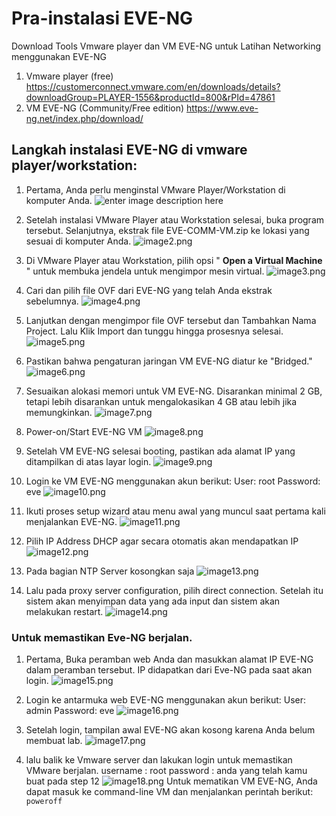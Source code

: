 ﻿# Pra-instalasi EVE-NG

Download Tools Vmware player dan VM EVE-NG untuk Latihan Networking menggunakan EVE-NG

 1. Vmware player (free)
https://customerconnect.vmware.com/en/downloads/details?downloadGroup=PLAYER-1556&productId=800&rPId=47861
 2. VM EVE-NG (Community/Free edition)
https://www.eve-ng.net/index.php/download/

## Langkah instalasi EVE-NG di vmware player/workstation:

 1. Pertama, Anda perlu menginstal VMware Player/Workstation di komputer Anda.
![enter image description here](https://github.com/miqbalm01/Vmware-Networking/blob/ffd3b79fa7e1810685ad559aec58db55c39b9aa2/Instalasi%20EVE-NG%20menggunakan%20Vmware%20Player/Image/image1.png?raw=true)

 2. Setelah instalasi VMware Player atau Workstation selesai, buka program tersebut. Selanjutnya, ekstrak file EVE-COMM-VM.zip ke lokasi yang sesuai di komputer Anda.
![image2.png](https://github.com/miqbalm01/Vmware-Networking/blob/main/Instalasi%20EVE-NG%20menggunakan%20Vmware%20Player/Image/image2.png?raw=true)

 3. Di VMware Player atau Workstation, pilih opsi " **Open a Virtual Machine** " untuk membuka jendela untuk mengimpor mesin virtual.
![image3.png](https://github.com/miqbalm01/Vmware-Networking/blob/main/Instalasi%20EVE-NG%20menggunakan%20Vmware%20Player/Image/image3.png?raw=true)

 4. Cari dan pilih file OVF dari EVE-NG yang telah Anda ekstrak sebelumnya.
![image4.png](https://github.com/miqbalm01/Vmware-Networking/blob/main/Instalasi%20EVE-NG%20menggunakan%20Vmware%20Player/Image/image4.png?raw=true)

 5. Lanjutkan dengan mengimpor file OVF tersebut dan Tambahkan Nama Project. Lalu Klik Import dan tunggu hingga prosesnya selesai.
![image5.png](https://github.com/miqbalm01/Vmware-Networking/blob/main/Instalasi%20EVE-NG%20menggunakan%20Vmware%20Player/Image/image5.png?raw=true)

 6. Pastikan bahwa pengaturan jaringan VM EVE-NG diatur ke "Bridged."![image6.png](https://github.com/miqbalm01/Vmware-Networking/blob/main/Instalasi%20EVE-NG%20menggunakan%20Vmware%20Player/Image/image6.png?raw=true)
 7. Sesuaikan alokasi memori untuk VM EVE-NG. Disarankan minimal 2 GB, tetapi lebih disarankan untuk mengalokasikan 4 GB atau lebih jika memungkinkan.
![image7.png](https://github.com/miqbalm01/Vmware-Networking/blob/main/Instalasi%20EVE-NG%20menggunakan%20Vmware%20Player/Image/image7.png?raw=true)
 8. Power-on/Start EVE-NG VM
![image8.png](https://github.com/miqbalm01/Vmware-Networking/blob/main/Instalasi%20EVE-NG%20menggunakan%20Vmware%20Player/Image/image8.png?raw=true)

 9. Setelah VM EVE-NG selesai booting, pastikan ada alamat IP yang ditampilkan di atas layar login.
![image9.png](https://github.com/miqbalm01/Vmware-Networking/blob/main/Instalasi%20EVE-NG%20menggunakan%20Vmware%20Player/Image/image9.png?raw=true)

 10. Login ke VM EVE-NG menggunakan akun berikut:
User: root
Password: eve
![image10.png](https://github.com/miqbalm01/Vmware-Networking/blob/main/Instalasi%20EVE-NG%20menggunakan%20Vmware%20Player/Image/image10.png?raw=true)

 11. Ikuti proses setup wizard atau menu awal yang muncul saat pertama kali menjalankan EVE-NG.
![image11.png](https://github.com/miqbalm01/Vmware-Networking/blob/main/Instalasi%20EVE-NG%20menggunakan%20Vmware%20Player/Image/image11.png?raw=true)

 12. Pilih IP Address DHCP agar secara otomatis akan mendapatkan IP
![image12.png](https://github.com/miqbalm01/Vmware-Networking/blob/main/Instalasi%20EVE-NG%20menggunakan%20Vmware%20Player/Image/image12.png?raw=true)

 13. Pada bagian NTP Server kosongkan saja
![image13.png](https://github.com/miqbalm01/Vmware-Networking/blob/main/Instalasi%20EVE-NG%20menggunakan%20Vmware%20Player/Image/image13.png?raw=true)

 14. Lalu pada proxy server configuration, pilih direct connection. Setelah itu sistem akan menyimpan data yang ada input dan sistem akan melakukan restart.
![image14.png](https://github.com/miqbalm01/Vmware-Networking/blob/main/Instalasi%20EVE-NG%20menggunakan%20Vmware%20Player/Image/image14.png?raw=true)

### Untuk memastikan Eve-NG berjalan.

 1. Pertama, Buka peramban web Anda dan masukkan alamat IP EVE-NG
    dalam peramban tersebut. IP didapatkan dari Eve-NG pada saat akan login.
![image15.png](https://github.com/miqbalm01/Vmware-Networking/blob/main/Instalasi%20EVE-NG%20menggunakan%20Vmware%20Player/Image/image15.png?raw=true)

2. Login ke antarmuka web EVE-NG menggunakan akun berikut:
User: admin
Password: eve
![image16.png](https://github.com/miqbalm01/Vmware-Networking/blob/main/Instalasi%20EVE-NG%20menggunakan%20Vmware%20Player/Image/image16.png?raw=true)

3. Setelah login, tampilan awal EVE-NG akan kosong karena Anda belum membuat lab.
![image17.png](https://github.com/miqbalm01/Vmware-Networking/blob/main/Instalasi%20EVE-NG%20menggunakan%20Vmware%20Player/Image/image17.png?raw=true)

16. lalu balik ke Vmware server dan lakukan login untuk memastikan VMware berjalan.
username : root
password : anda yang telah kamu buat pada step 12
![image18.png](https://github.com/miqbalm01/Vmware-Networking/blob/main/Instalasi%20EVE-NG%20menggunakan%20Vmware%20Player/Image/image18.png?raw=true)
Untuk mematikan VM EVE-NG, Anda dapat masuk ke command-line VM dan menjalankan perintah berikut: `poweroff`

